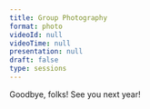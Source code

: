 ```yaml
---
title: Group Photography
format: photo
videoId: null
videoTime: null
presentation: null
draft: false
type: sessions
---
```

Goodbye, folks! See you next year!
